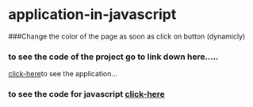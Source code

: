 # application-in-javascript
###Change the color of the page as soon as click on button (dynamicly)
### to see the code of the project go to link down here.....
[click-here](https://anwartareka.github.io/application-in-javascript/)to see the application...
### to see the code for javascript [click-here](main.js)
